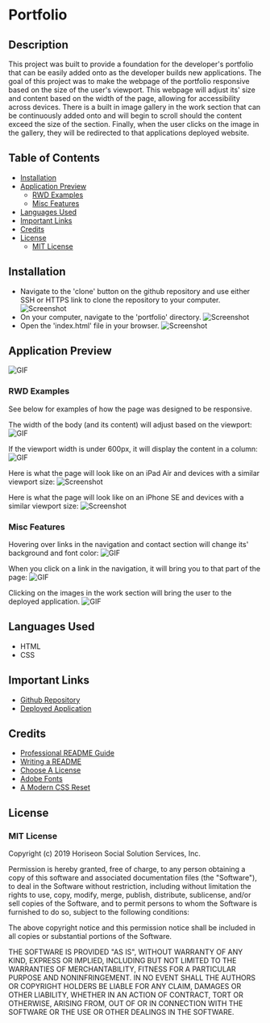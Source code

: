 # Portfolio

## Description

This project was built to provide a foundation for the developer's portfolio that can be easily added onto as the developer builds new applications. The goal of this project was to make the webpage of the portfolio responsive based on the size of the user's viewport. This webpage will adjust its' size and content based on the width of the page, allowing for accessibility across devices. There is a built in image gallery in the work section that can be continuously added onto and will begin to scroll should the content exceed the size of the section. Finally, when the user clicks on the image in the gallery, they will be redirected to that applications deployed website.

## Table of Contents

- [Installation](#installation)
- [Application Preview](#application-preview)
    - [RWD Examples](#rwd-examples)
    - [Misc Features](#misc-features)
- [Languages Used](#languages-used)
- [Important Links](#important-links)
- [Credits](#credits)
- [License](#license)
    - [MIT License](#mit-license)

## Installation

- Navigate to the 'clone' button on the github repository and use either SSH or HTTPS link to clone the repository to your computer.
![Screenshot](./assets/images/installation1.png)
- On your computer, navigate to the 'portfolio' directory. 
![Screenshot](./assets/images/installation2.png)
- Open the 'index.html' file in your browser.
![Screenshot](./assets/images/installation3.png)

## Application Preview

![GIF](./assets/images/clip1.gif)

### RWD Examples

See below for examples of how the page was designed to be responsive.

The width of the body (and its content) will adjust based on the viewport:
![GIF](./assets/images/clip2.gif)

If the viewport width is under 600px, it will display the content in a column:
![GIF](./assets/images/clip3.gif)

Here is what the page will look like on an iPad Air and devices with a similar viewport size:
![Screenshot](./assets/images/ipadair.png)

Here is what the page will look like on an iPhone SE and devices with a similar viewport size:
![Screenshot](./assets/images/iphoneSE.png)

### Misc Features

Hovering over links in the navigation and contact section will change its' background and font color:
![GIF](./assets/images/clip4.gif)

When you click on a link in the navigation, it will bring you to that part of the page:
![GIF](./assets/images/clip6.gif)

Clicking on the images in the work section will bring the user to the deployed application.
![GIF](./assets/images/clip5.gif)

## Languages Used

- HTML
- CSS

## Important Links

- [Github Repository](https://github.com/armaples/portfolio)
- [Deployed Application](https://armaples.github.io/portfolio/)

## Credits
- [Professional README Guide](https://coding-boot-camp.github.io/full-stack/github/professional-readme-guide) 
- [Writing a README](https://www.learnhowtoprogram.com/introduction-to-programming/git-html-and-css/writing-a-readme)
- [Choose A License](https://choosealicense.com/licenses/mit/)
- [Adobe Fonts](https://fonts.adobe.com/)
- [A Modern CSS Reset](https://piccalil.li/blog/a-modern-css-reset/)

## License

### MIT License

Copyright (c) 2019 Horiseon Social Solution Services, Inc.

Permission is hereby granted, free of charge, to any person obtaining a copy
of this software and associated documentation files (the "Software"), to deal
in the Software without restriction, including without limitation the rights
to use, copy, modify, merge, publish, distribute, sublicense, and/or sell
copies of the Software, and to permit persons to whom the Software is
furnished to do so, subject to the following conditions:

The above copyright notice and this permission notice shall be included in all
copies or substantial portions of the Software.

THE SOFTWARE IS PROVIDED "AS IS", WITHOUT WARRANTY OF ANY KIND, EXPRESS OR
IMPLIED, INCLUDING BUT NOT LIMITED TO THE WARRANTIES OF MERCHANTABILITY,
FITNESS FOR A PARTICULAR PURPOSE AND NONINFRINGEMENT. IN NO EVENT SHALL THE
AUTHORS OR COPYRIGHT HOLDERS BE LIABLE FOR ANY CLAIM, DAMAGES OR OTHER
LIABILITY, WHETHER IN AN ACTION OF CONTRACT, TORT OR OTHERWISE, ARISING FROM,
OUT OF OR IN CONNECTION WITH THE SOFTWARE OR THE USE OR OTHER DEALINGS IN THE
SOFTWARE.